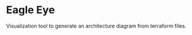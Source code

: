 Eagle Eye
=============

Visualization tool to generate an architecture diagram from terraform files.
